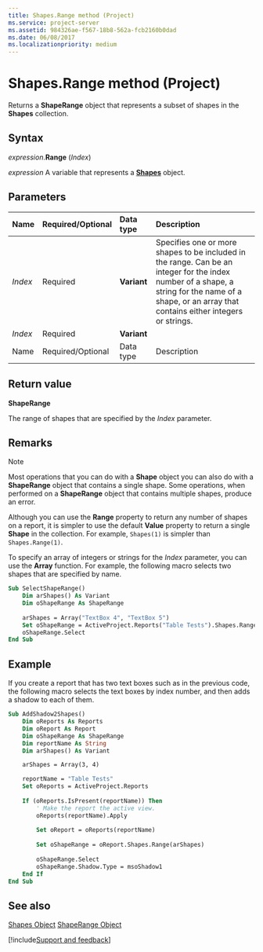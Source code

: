 ```yaml
---
title: Shapes.Range method (Project)
ms.service: project-server
ms.assetid: 984326ae-f567-18b8-562a-fcb2160b0dad
ms.date: 06/08/2017
ms.localizationpriority: medium
---
```



# Shapes.Range method (Project)
Returns a **ShapeRange** object that represents a subset of shapes in the **Shapes** collection.

## Syntax

_expression_.**Range** (_Index_)

_expression_ A variable that represents a **[Shapes](Project.Shapes.md)** object.


## Parameters



|Name|Required/Optional|Data type|Description|
|:-----|:-----|:-----|:-----|
| _Index_|Required|**Variant**|Specifies one or more shapes to be included in the range. Can be an integer for the index number of a shape, a string for the name of a shape, or an array that contains either integers or strings.|
| _Index_|Required|**Variant**||
|Name|Required/Optional|Data type|Description|

## Return value

 **ShapeRange**

The range of shapes that are specified by the  _Index_ parameter.


## Remarks


> [!NOTE] 
> Most operations that you can do with a **Shape** object you can also do with a **ShapeRange** object that contains a single shape. Some operations, when performed on a **ShapeRange** object that contains multiple shapes, produce an error.

Although you can use the **Range** property to return any number of shapes on a report, it is simpler to use the default **Value** property to return a single **Shape** in the collection. For example, `Shapes(1)` is simpler than `Shapes.Range(1)`.

To specify an array of integers or strings for the  _Index_ parameter, you can use the **Array** function. For example, the following macro selects two shapes that are specified by name.




```vb
Sub SelectShapeRange()
    Dim arShapes() As Variant
    Dim oShapeRange As ShapeRange
    
    arShapes = Array("TextBox 4", "TextBox 5")
    Set oShapeRange = ActiveProject.Reports("Table Tests").Shapes.Range(arShapes)
    oShapeRange.Select
End Sub
```


## Example

If you create a report that has two text boxes such as in the previous code, the following macro selects the text boxes by index number, and then adds a shadow to each of them.


```vb
Sub AddShadow2Shapes()
    Dim oReports As Reports
    Dim oReport As Report
    Dim oShapeRange As ShapeRange
    Dim reportName As String
    Dim arShapes() As Variant

    arShapes = Array(3, 4)

    reportName = "Table Tests"
    Set oReports = ActiveProject.Reports
    
    If (oReports.IsPresent(reportName)) Then
        ' Make the report the active view.
        oReports(reportName).Apply
        
        Set oReport = oReports(reportName)
        
        Set oShapeRange = oReport.Shapes.Range(arShapes)
        
        oShapeRange.Select
        oShapeRange.Shadow.Type = msoShadow1
    End If
End Sub
```


## See also


[Shapes Object](Project.shapes.md)
[ShapeRange Object](Project.shaperange.md)

[!include[Support and feedback](~/includes/feedback-boilerplate.md)]